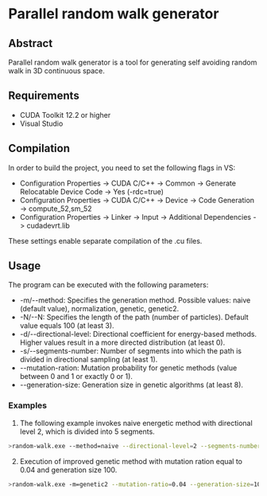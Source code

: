 # Parallel random walk generator

## Abstract
Parallel random walk generator is a tool for generating self avoiding random walk in 3D continuous space.

## Requirements
- CUDA Toolkit 12.2 or higher
- Visual Studio
  
## Compilation
In order to build the project, you need to set the following flags in VS:
- Configuration Properties -> CUDA C/C++ -> Common -> Generate Relocatable Device Code -> Yes (-rdc=true) 
- Configuration Properties -> CUDA C/C++ -> Device -> Code Generation -> compute_52,sm_52 
- Configuration Properties -> Linker -> Input -> Additional Dependencies -> cudadevrt.lib

These settings enable separate compilation of the .cu files.

## Usage
The program can be executed with the following parameters:
- -m/--method: Specifies the generation method. Possible values: naive (default value), normalization, genetic, genetic2.
- -N/--N: Specifies the length of the path (number of particles). Default value equals 100 (at least 3).
- -d/--directional-level: Directional coefficient for energy-based methods. Higher values result in a more directed distribution (at least 0).
- -s/--segments-number: Number of segments into which the path is divided in directional sampling (at least 1).
- --mutation-ration: Mutation probability for genetic methods (value between 0 and 1 or exactly 0 or 1).
- --generation-size: Generation size in genetic algorithms (at least 8).

### Examples
1. The following example invokes naive energetic method with directional level 2, which is divided into 5 segments.
```bash
>random-walk.exe --method=naive --directional-level=2 --segments-number=5
```
2. Execution of improved genetic method with mutation ration equal to 0.04 and generation size 100.
```bash
>random-walk.exe -m=genetic2 --mutation-ratio=0.04 --generation-size=100
```

